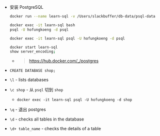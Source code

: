 - 安装 PostgreSQL

    ```bash
    docker run --name learn-sql -v /Users/slackbuffer/db-data/psql-data:/var/lib/postgresql/data -e POSTGRES_PASSWORD=slackbuffer -e POSTGRES_USER=hofungkoeng -e POSTGRES_DB=psql -d postgres

    docker exec -it learn-sql bash
    psql -U hofungkoeng -d psql

    docker exec -it learn-sql psql -U hofungkoeng -d psql

    docker start learn-sql
    show server_encoding;
    ```

    - > https://hub.docker.com/_/postgres
- `CREATE DATABASE shop;`
- `\l` - lists databases
- `\c shop` - 从 `psql` 切到 `shop`
    - `docker exec -it learn-sql psql -U hofungkoeng -d shop`
- `\q` - 退出 postgres
- `\d` - checks all tables in the database
- `\d+ table_name` - checks the details of a table